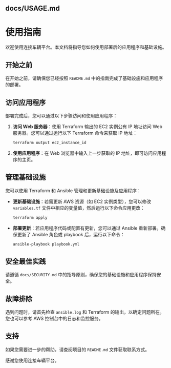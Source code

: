 ## docs/USAGE.md

# 使用指南

欢迎使用连接车辆平台。本文档将指导您如何使用部署后的应用程序和基础设施。

## 开始之前

在开始之前，请确保您已经按照 `README.md` 中的指南完成了基础设施和应用程序的部署。

## 访问应用程序

部署完成后，您可以通过以下步骤访问和使用应用程序：

1. **访问 Web 服务器**：使用 Terraform 输出的 EC2 实例公有 IP 地址访问 Web 服务器。您可以通过运行以下 Terraform 命令来获取 IP 地址：

    ```sh
    terraform output ec2_instance_id
    ```

2. **使用应用程序**：在 Web 浏览器中输入上一步获取的 IP 地址，即可访问应用程序的主页。

## 管理基础设施

您可以使用 Terraform 和 Ansible 管理和更新基础设施及应用程序：

- **更新基础设施**：若需更新 AWS 资源（如 EC2 实例类型），您可以修改 `variables.tf` 文件中相应的变量值，然后运行以下命令应用更改：

    ```sh
    terraform apply
    ```

- **部署更新**：若应用程序代码或配置有更新，您可以通过 Ansible 重新部署。确保更新了 Ansible 角色或 playbook 后，运行以下命令：

    ```sh
    ansible-playbook playbook.yml
    ```

## 安全最佳实践

请遵循 `docs/SECURITY.md` 中的指导原则，确保您的基础设施和应用程序保持安全。

## 故障排除

遇到问题时，请首先检查 `ansible.log` 和 Terraform 的输出，以确定问题所在。您也可以参考 AWS 控制台中的日志和监控服务。

## 支持

如果您需要进一步的帮助，请查阅项目的 `README.md` 文件获取联系方式。

感谢您使用连接车辆平台。


    
